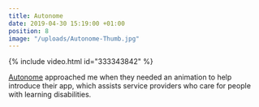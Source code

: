 ```yaml
---
title: Autonome
date: 2019-04-30 15:19:00 +01:00
position: 8
image: "/uploads/Autonome-Thumb.jpg"
---
```


{% include video.html id="333343842" %}

[Autonome](https://www.autono.me.uk/) approached me when they needed an animation to help introduce their app, which assists service providers who care for people with learning disabilities.